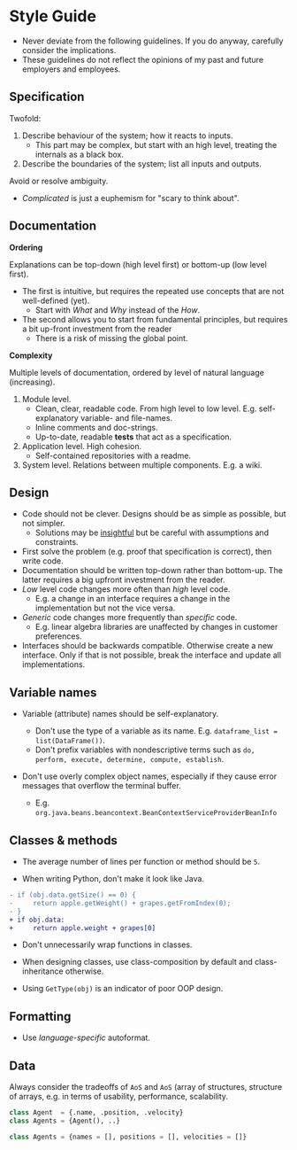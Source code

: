 # Style Guide

* Never deviate from the following guidelines. If you do anyway, carefully consider the implications.
* These guidelines do not reflect the opinions of my past and future employers and employees.




## Specification

Twofold:

1. Describe behaviour of the system; how it reacts to inputs.
    - This part may be complex, but start with an high level, treating the internals as a black box.
2. Describe the boundaries of the system; list all inputs and outputs.

Avoid or resolve ambiguity.

* *Complicated* is just a euphemism for "scary to think about".



## Documentation

**Ordering**

Explanations can be top-down (high level first) or bottom-up (low level first).

- The first is intuitive, but requires the repeated use concepts that are not well-defined (yet).
    - Start with *What* and *Why* instead of the *How*.
- The second allows you to start from fundamental principles, but requires a bit up-front investment from the reader
    - There is a risk of missing the global point.



**Complexity**

Multiple levels of documentation, ordered by level of natural language (increasing).

1. Module level. 
    - Clean, clear, readable code. From high level to low level. E.g. self-explanatory variable- and file-names.
    - Inline comments and doc-strings.
    - Up-to-date, readable **tests** that act as a specification.
2. Application level. High cohesion.
    - Self-contained repositories with a readme.
3. System level. Relations between multiple components. E.g. a wiki.




## Design
- Code should not be clever. Designs should be as simple as possible, but not simpler.
  - Solutions may be [insightful](https://www.hillelwayne.com/post/cleverness/) but be careful with assumptions and constraints.
- First solve the problem (e.g. proof that specification is correct), then write code.
- Documentation should be written top-down rather than bottom-up. The latter requires a big upfront investment from the reader.
- *Low* level code changes more often than *high* level code.
  - E.g. a change in an interface requires a change in the implementation but not the vice versa.
- *Generic* code changes more frequently than *specific* code.
  - E.g. linear algebra libraries are unaffected by changes in customer preferences.
- Interfaces should be backwards compatible. Otherwise create a new interface. Only if that is not possible, break the interface and update all implementations.




## Variable names

* Variable (attribute) names should be self-explanatory. 
   * Don't use the type of a variable as its name. 
      E.g. `dataframe_list = list(DataFrame())`.
   * Don't prefix variables with nondescriptive terms such as `do, perform, execute, determine, compute, establish`.
   
* Don't use overly complex object names, especially if they cause error messages that overflow the terminal buffer.
  * E.g. `org.java.beans.beancontext.BeanContextServiceProviderBeanInfo`


## Classes & methods

* The average number of lines per function or method should be `5`.

* When writing Python, don't make it look like Java.
```diff
- if (obj.data.getSize() == 0) {
-     return apple.getWeight() + grapes.getFromIndex(0);
- }
+ if obj.data:
+     return apple.weight + grapes[0]
```

* Don't unnecessarily wrap functions in classes.

* When designing classes, use class-composition by default and class-inheritance otherwise.

* Using `GetType(obj)` is an indicator of poor OOP design.


## Formatting

* Use _language-specific_ autoformat.


## Data

Always consider the tradeoffs of `AoS` and `AoS` (array of structures, structure of arrays, e.g. in terms of usability, performance, scalability.
```py
class Agent  = {.name, .position, .velocity}
class Agents = {Agent(), ..}
```



```py
class Agents = {names = [], positions = [], velocities = []}
```


